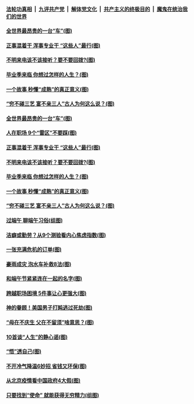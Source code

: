 

####  [法轮功真相](../../../../basic/blob/master/README.md?t=06270602) &nbsp;|&nbsp; [九评共产党](../../../../9ping.md/blob/master/README.md?t=06270602) &nbsp;|&nbsp; [解体党文化](../../../../jtdwh.md/blob/master/README.md?t=06270602)  &nbsp;|&nbsp; [共产主义的终极目的](../../../../gczydzjmd.md/blob/master/README.md?t=06270602) &nbsp;|&nbsp; [魔鬼在统治我们的世界](../../../../mgztzwmdsj.md/blob/master/README.md?t=06270602) 

#### [全世界最昂贵的一台“车”(图)](../pages/p8/937477.md?t=06270602) 

#### [正事混着干 浑事专业干 “这些人”最行(图)](../pages/p8/937732.md?t=06270602) 

#### [不明来电该不该接听？要不要回拨?(图)](../pages/p8/936929.md?t=06270602) 

#### [毕业季来临 你想过怎样的人生？(图)](../pages/p8/937661.md?t=06270602) 

#### [一个故事 秒懂“成熟”的真正意义(图)](../pages/p8/936405.md?t=06270602) 

#### [“穷不碰三艺 富不亲三人”古人为何这么说？(图)](../pages/p8/937602.md?t=06270602) 

#### [全世界最昂贵的一台“车”(图)](../pages/p8/937477.md?t=06270602) 

#### [人在职场 9个“雷区”不要踩(图)](../pages/p8/937766.md?t=06270602) 

#### [正事混着干 浑事专业干 “这些人”最行(图)](../pages/p8/937732.md?t=06270602) 

#### [不明来电该不该接听？要不要回拨?(图)](../pages/p8/936929.md?t=06270602) 

#### [毕业季来临 你想过怎样的人生？(图)](../pages/p8/937661.md?t=06270602) 

#### [一个故事 秒懂“成熟”的真正意义(图)](../pages/p8/936405.md?t=06270602) 

#### [“穷不碰三艺 富不亲三人”古人为何这么说？(图)](../pages/p8/937602.md?t=06270602) 

#### [过端午 聊端午习俗(组图)](../pages/p8/937246.md?t=06270602) 

#### [洁癖或勤劳？从9个测验看内心焦虑指数(图)](../pages/p8/937558.md?t=06270602) 

#### [一张充满危机的订单(图)](../pages/p8/936981.md?t=06270602) 

#### [豪雨成灾 泡水车补救8法(图)](../pages/p8/937526.md?t=06270602) 

#### [和端午节紧紧连在一起的名字(图)](../pages/p8/937448.md?t=06270602) 

#### [跨越职场困境 5件事让心更强大(图)](../pages/p8/937375.md?t=06270602) 

#### [神的眷顾！美国男子打盹逃过死劫(图)](../pages/p8/936985.md?t=06270602) 

#### [“母在不庆生 父在不留须”啥意思？(图)](../pages/p8/937234.md?t=06270602) 

#### [10首谈“人生”的静心谣(图)](../pages/p8/936965.md?t=06270602) 

#### [“悟”透自己(图)](../pages/p8/936972.md?t=06270602) 

#### [不开冷气降温6妙招 省钱又环保(图)](../pages/p8/937329.md?t=06270602) 

#### [从北京疫情看中国政府4大假(图)](../pages/p8/937196.md?t=06270602) 

#### [只要找到“使命” 就能获得无穷精力(组图)](../pages/p8/937159.md?t=06270602) 

